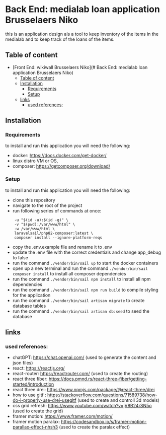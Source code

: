 # Back End: medialab loan application Brusselaers Niko

this is an application design als a tool to keep inventory of the items in the medialab and to keep track of the loans of the items.

## Table of content
- [Front End: wikiwall Brusselaers Niko](# Back End: medialab loan application Brusselaers Niko)
  - [Table of content](#table-of-content)
  - [Installation](#installation)
    - [Requirements](#requirements)
    - [Setup](#setup)
  - [links](#links)
    - [used references:](#used-references)


## Installation
### Requirements
to install and run this application you will need the following:
  - docker: https://docs.docker.com/get-docker/
  - linux distro VM or OS,
  - composer: https://getcomposer.org/download/

### Setup
to install and run this application you will need the following:
  - clone this repository
  - navigate to the root of the project
  - run following series of commands at once:
```docker run --rm \
    -u "$(id -u):$(id -g)" \
    -v "$(pwd):/var/www/html" \
    -w /var/www/html \
    laravelsail/php82-composer:latest \
    composer install --ignore-platform-reqs
```
- copy the .env.example file and rename it to .env
- update the .env file with the correct credentials and change app_debug to false
- run the command `./vendor/bin/sail up` to start the docker containers
- open up a new terminal and run the command `./vendor/bin/sail composer install` to install all composer dependencies
- run the command `./vendor/bin/sail npm install` to install all npm dependencies
- run the command `./vendor/bin/sail npm run build` to compile styling for the application
- run the command `./vendor/bin/sail artisan migrate` to create database tables
- run the command `./vendor/bin/sail artisan db:seed` to seed the database

## links

### used references:
- chatGPT: https://chat.openai.com/ 
    (used to generate the content and json files)
- react: https://reactjs.org/
- react-router: https://reactrouter.com/
    (used to create the routing)
- react three fiber: https://docs.pmnd.rs/react-three-fiber/getting-started/introduction
- react three drei: https://www.npmjs.com/package/@react-three/drei
- how to use gltf : https://stackoverflow.com/questions/71589738/how-do-i-properly-use-drei-usegltf
    (used to create and controll 3d models)
- css grid refresh: https://www.youtube.com/watch?v=jV8B24rSN5o
    (used to create the grid)
- framer motion: https://www.framer.com/motion/
- framer motion paralax: https://codesandbox.io/s/framer-motion-parallax-effect-nhsh3
    (used to create the paralax effect)